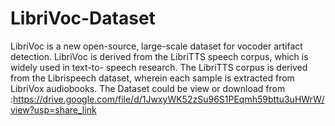 # LibriVoc-Dataset
LibriVoc is a new open-source, large-scale dataset for vocoder artifact detection. LibriVoc is derived from the LibriTTS speech corpus, which is widely used in text-to- speech research. The LibriTTS corpus is derived from the Librispeech dataset, wherein each sample is extracted from LibriVox audiobooks.
The Dataset could be view or download from :https://drive.google.com/file/d/1JwxyWK52zSu96S1PEqmh59bttu3uHWrW/view?usp=share_link

